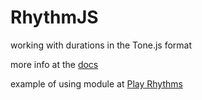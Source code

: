 # RhythmJS
working with durations in the Tone.js format

more info at the [docs](https://mikesult.github.io/RhythmJS/docs/index.html)

example of using module at [Play Rhythms](https://www.guitarland.com/MusicTheoryWithToneJS/PlayRhythms.html)

